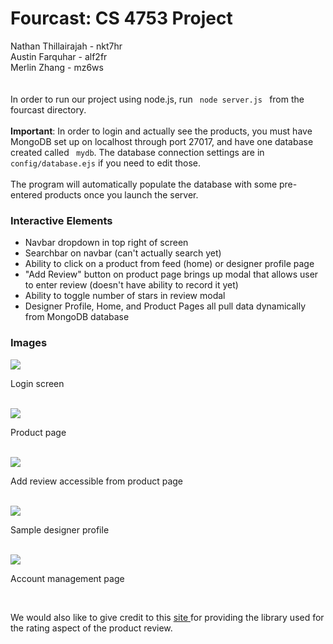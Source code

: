 # Fourcast: CS 4753 Project<br>
Nathan Thillairajah - nkt7hr <br>
Austin Farquhar - alf2fr <br>
Merlin Zhang - mz6ws <br><br><br>
In order to run our project using node.js, run <code> node server.js </code> from the fourcast directory. <br><br>
<strong>Important</strong>: In order to login and actually see the products, you must have MongoDB set up  on localhost through port 27017, and have one database created called <code> mydb</code>. The database connection settings are in <code> config/database.ejs</code> if you need to edit those.
<br><br>
The program will automatically populate the database with some pre-entered products once you launch the server.

<h3> Interactive Elements </h3>
<ul>
<li>Navbar dropdown in top right of screen</li>
<li>Searchbar on navbar (can't actually search yet)</li>
<li>Ability to click on a product from feed (home) or designer profile page</li>
<li>"Add Review" button on product page brings up modal that allows user to enter review (doesn't have ability to record it yet)</li>
<li>Ability to toggle number of stars in review modal</li>
<li>Designer Profile, Home, and Product Pages all pull data dynamically from MongoDB database</li>
</ul>

<h3> Images </h3>
<img src = "http://i.imgur.com/uAULaGK.jpg" />
<p>Login screen </p> <br>
<img src = "http://i.imgur.com/QPgCsnn.jpg" />
<p>Product page </p> <br>
<img src = "https://i.imgur.com/dgtLk3Z.jpg" />
<p>Add review accessible from product page </p> <br>
<img src = "http://i.imgur.com/Z1m4Sxc.jpg" />
<p>Sample designer profile </p> <br>
<img src = "http://i.imgur.com/kLhcGMl.jpg" />
<p>Account management page </p> <br>
<p>We would also like to give credit to this <a href = "http://www.jqueryscript.net/other/Simple-jQuery-Star-Rating-System-For-Bootstrap-3.html"> site </a> for providing the library used for the rating aspect of the product review.</p>
